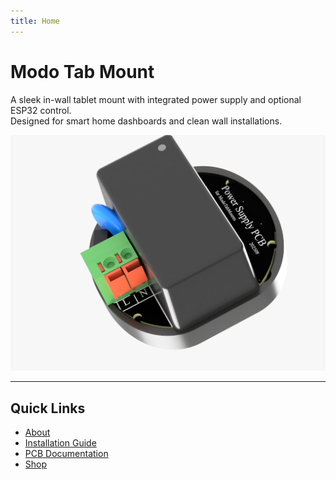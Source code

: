 ```yaml
---
title: Home
---
```


# Modo Tab Mount

A sleek in-wall tablet mount with integrated power supply and optional ESP32 control.  
Designed for smart home dashboards and clean wall installations.  

![Modo Tab Mount](docs/images/pic_pcb_1.png)

---

## Quick Links
- [About](about.md)
- [Installation Guide](installation.md)
- [PCB Documentation](pcb.md)
- [Shop](shop.md)
